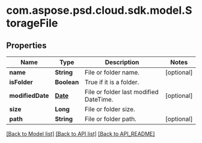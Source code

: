 
# com.aspose.psd.cloud.sdk.model.StorageFile

## Properties
Name | Type | Description | Notes
------------ | ------------- | ------------- | -------------
**name** | **String** | File or folder name. |  [optional]
**isFolder** | **Boolean** | True if it is a folder. | 
**modifiedDate** | [**Date**](Date.md) | File or folder last modified DateTime. |  [optional]
**size** | **Long** | File or folder size. | 
**path** | **String** | File or folder path. |  [optional]


[[Back to Model list]](API_README.md#documentation-for-models) [[Back to API list]](API_README.md#documentation-for-api-endpoints) [[Back to API_README]](API_README.md)

